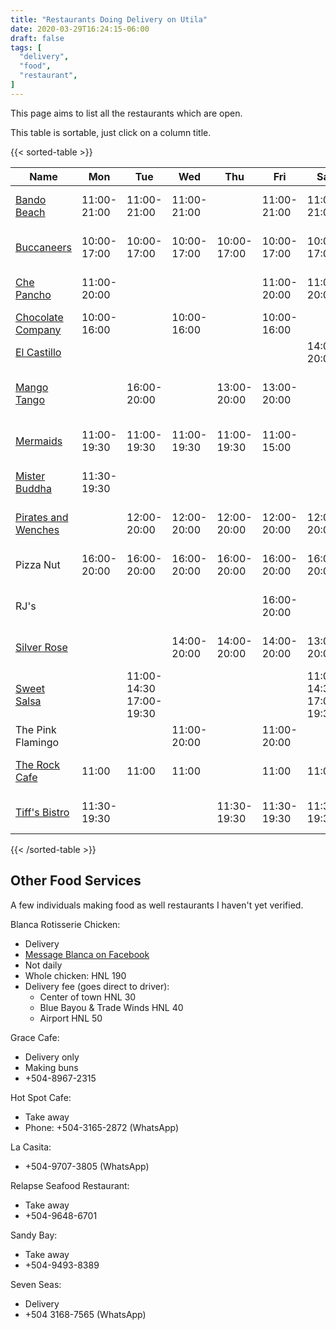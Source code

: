 ```yaml
---
title: "Restaurants Doing Delivery on Utila"
date: 2020-03-29T16:24:15-06:00
draft: false
tags: [
  "delivery",
  "food",
  "restaurant",
]
---
```


This page aims to list all the restaurants which are open.

This table is sortable, just click on a column title.

{{< sorted-table >}}

| Name                                                                               | Mon         | Tue                     | Wed         | Thu         | Fri         | Sat                     | Sun                     | Phone                                       | Notes                                    |
| ---                                                                                | ---         | ---                     | ---         | ---         | ---         | ---                     | ---                     | ---                                         | ---                                      |
| [Bando Beach](https://www.facebook.com/UtilaBandoBeach)                            | 11:00-21:00 | 11:00-21:00             | 11:00-21:00 |             | 11:00-21:00 | 11:00-21:00             | 11:00-21:00             | [+504-8853-1916](https://wa.me/50488531916) | bandobeach@gmail.com                     |
| [Buccaneers](https://www.facebook.com/BuccaneersGrill)                             | 10:00-17:00 | 10:00-17:00             | 10:00-17:00 | 10:00-17:00 | 10:00-17:00 | 10:00-17:00             |                         | [+504-3385-0048](https://wa.me/50433850048) |                                          |
| [Che Pancho](https://www.facebook.com/chepanchoutila.cejas)                        | 11:00-20:00 |                         |             |             | 11:00-20:00 | 11:00-20:00             |                         | [+504-3367-8892](https://wa.me/50433678892) |                                          |
| [Chocolate Company](https://www.facebook.com/Utila-Chocolate-Co-159591811389817)   | 10:00-16:00 |                         | 10:00-16:00 |             | 10:00-16:00 |                         |                         |                                             |                                          |
| [El Castillo](https://www.facebook.com/restaurant.el.castillo.utila)               |             |                         |             |             |             | 14:00-20:00             |                         |                                             |                                          |
| [Mango Tango](https://www.facebook.com/mangotangoutila)                            |             | 16:00-20:00             |             | 13:00-20:00 | 13:00-20:00 |                         | 11:00-15:00             | [+504-3211-9469](https://wa.me/50432119469) | Tue: tapas, Thu/Fri: 14:00-17:00 tapita with cocktail, Fri: sushi, Sun: eggs benedict |
| [Mermaids](https://www.facebook.com/UtilaMermaids)                                 | 11:00-19:30 | 11:00-19:30             | 11:00-19:30 | 11:00-19:30 | 11:00-15:00 |                         | 11:00-19:30             | [+504-9728-2623](https://wa.me/50497282623) |                                          |
| [Mister Buddha](https://www.facebook.com/misterbuddhautila)                        | 11:30-19:30 |                         |             |             |             |                         |                         | [+504-9978-7705](https://wa.me/50499787705) |                                          |
| [Pirates and Wenches](https://www.facebook.com/PiiratesandWenches-110338234028632) |             | 12:00-20:00             | 12:00-20:00 | 12:00-20:00 | 12:00-20:00 | 12:00-20:00             |                         | [+504-9978-7705](https://wa.me/50499787705) |                                          |
| Pizza Nut                                                                          | 16:00-20:00 | 16:00-20:00             | 16:00-20:00 | 16:00-20:00 | 16:00-20:00 | 16:00-20:00             | 16:00-20:00             | [+504-9969-6360](https://wa.me/50499696360) |                                          |  |
| RJ's                                                                               |             |                         |             |             | 16:00-20:00 |                         | 16:00-20:00             | [+504-9864-7035](https://wa.me/50498647035) |                                          |  |
| [Silver Rose](https://www.facebook.com/silverroserestaurantbar)                    |             |                         | 14:00-20:00 | 14:00-20:00 | 14:00-20:00 | 13:00-20:00             | 13:00-20:00             | [+504-9929-4065](https://wa.me/50499294065) |                                          |  |
| [Sweet Salsa](https://www.facebook.com/SweetSalsaUtila)                            |             | 11:00-14:30 17:00-19:30 |             |             |             | 11:00-14:30 17:00-19:30 | 11:00-14:30 17:00-19:30 | [+504-9503-6728](https://wa.me/50495036728) |                                          |  |
| The Pink Flamingo                                                                  |             |                         | 11:00-20:00 |             | 11:00-20:00 |                         | 11:00-20:00             |                                             | Dine in only, next to Bush's Supermarket |  |
| [The Rock Cafe](https://www.facebook.com/utilarockcafe)                            | 11:00       | 11:00                   | 11:00       |             | 11:00       | 11:00                   |                         | [+504-3351-3461](https://wa.me/50433513461) |                                          |
| [Tiff's Bistro](https://www.facebook.com/BlueBayouBeachBarUtila)                   | 11:30-19:30 |                         |             | 11:30-19:30 | 11:30-19:30 | 11:30-19:30             | 11:30-19:30             | [+504-8769-5450](https://wa.me/50487695450) | At Blue Bayou Beach Bar |

{{< /sorted-table >}}

Other Food Services
-------------------

A few individuals making food as well restaurants I haven't yet verified.

Blanca Rotisserie Chicken:

* Delivery
* [Message Blanca on Facebook](https://www.facebook.com/blanca.murphy)
* Not daily
* Whole chicken: HNL 190
* Delivery fee (goes direct to driver):
  * Center of town HNL 30
  * Blue Bayou & Trade Winds HNL 40
  * Airport HNL 50

Grace Cafe:
* Delivery only
* Making buns
* +504-8967-2315

Hot Spot Cafe:
* Take away
* Phone: +504-3165-2872 (WhatsApp)

La Casita:
* +504-9707-3805 (WhatsApp)

Relapse Seafood Restaurant:
* Take away
* +504-9648-6701

Sandy Bay:
* Take away
* +504-9493-8389

Seven Seas:
* Delivery
* +504 3168-7565 (WhatsApp)
